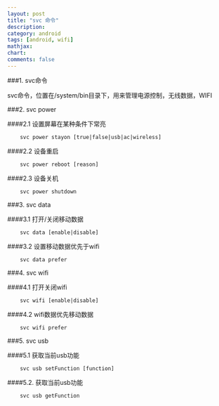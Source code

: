 ```yaml
---
layout: post
title: "svc 命令"
description:
category: android
tags: [android, wifi]
mathjax: 
chart:
comments: false
---
```


###1. svc命令  
  
svc命令，位置在/system/bin目录下，用来管理电源控制，无线数据，WIFI  
  
###2. svc power  
  
####2.1 设置屏幕在某种条件下常亮

		svc power stayon [true|false|usb|ac|wireless]
    
####2.2 设备重启
  
    	svc power reboot [reason]  
    
####2.3 设备关机
  
    	svc power shutdown
  
###3. svc data  
  
####3.1 打开/关闭移动数据
  
		svc data [enable|disable]
  
####3.2 设置移动数据优先于wifi
  
       	svc data prefer
  
###4. svc wifi  
  
####4.1 打开关闭wifi
  
		svc wifi [enable|disable]
      
####4.2 wifi数据优先移动数据
  
       	svc wifi prefer  
        
###5. svc usb  
  
####5.1 获取当前usb功能
  
		svc usb setFunction [function]
  
####5.2. 获取当前usb功能
  
		svc usb getFunction
